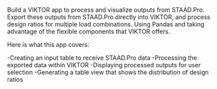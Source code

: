  Build a VIKTOR app to process and visualize outputs from STAAD.Pro. Export these outputs from STAAD.Pro directly into VIKTOR, and process design ratios for multiple load combinations. Using Pandas and taking advantage of the flexible components that VIKTOR offers.

Here is what this app covers:

-Creating an input table to receive STAAD.Pro data
-Processing the exported data within VIKTOR
-Displaying processed outputs for user selection
-Generating a table view that shows the distribution of design ratios

